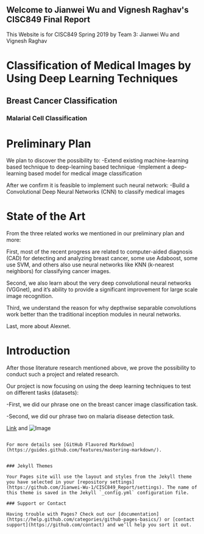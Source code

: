 ## Welcome to Jianwei Wu and Vignesh Raghav's CISC849 Final Report

This Website is for CISC849 Spring 2019 by Team 3: Jianwei Wu and Vignesh Raghav 

# Classification of Medical Images by Using Deep Learning Techniques
## Breast Cancer Classification
### Malarial Cell Classification

# Preliminary Plan

We plan to discover the possibility to:
-Extend existing machine-learning based technique to deep-learning based technique
-Implement a deep-learning based model for medical image classification

After we confirm it is feasible to implement such neural network:
-Build a Convolutional Deep Neural Networks (CNN) to classify medical images

# State of the Art
From the three related works we mentioned in our preliminary plan and more:

First, most of the recent progress are related to computer-aided diagnosis (CAD) for detecting and analyzing breast cancer, some use Adaboost, some use SVM, and others also use neural networks like KNN (k-nearest neighbors) for classifying cancer images.

Second, we also learn about the very deep convolutional neural networks (VGGnet), and it’s ability to provide a significant improvement for large scale image recognition.

Third, we understand the reason for why depthwise separable convolutions work better than the traditional inception modules in neural networks.

Last, more about Alexnet.

# Introduction

After those literature research mentioned above, we prove the possibility to conduct such a project and related research.

Our project is now focusing on using the deep learning techniques to test on different tasks (datasets):

-First, we did our phrase one on the breast cancer image classification task.
 
-Second, we did our phrase two on malaria disease detection task.




[Link](url) and ![Image](https://jianwei-wu-1.github.io/CISC849_Report/front1.jpg)
```

For more details see [GitHub Flavored Markdown](https://guides.github.com/features/mastering-markdown/).


### Jekyll Themes

Your Pages site will use the layout and styles from the Jekyll theme you have selected in your [repository settings](https://github.com/Jianwei-Wu-1/CISC849_Report/settings). The name of this theme is saved in the Jekyll `_config.yml` configuration file.

### Support or Contact

Having trouble with Pages? Check out our [documentation](https://help.github.com/categories/github-pages-basics/) or [contact support](https://github.com/contact) and we’ll help you sort it out.
